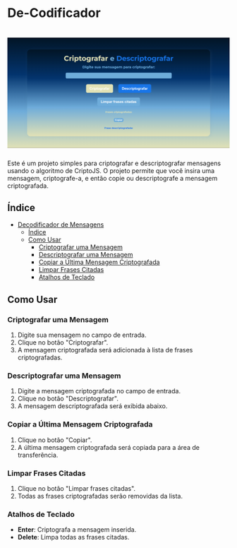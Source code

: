 # De-Codificador

<h1 align="center">
  <img alt="bannerDecodificador" title="bannerDecodificador" src="./assets/bannerDecodificador.png" />
</h1>

Este é um projeto simples para criptografar e descriptografar mensagens usando o algoritmo de CriptoJS. O projeto permite que você insira uma mensagem, criptografe-a, e então copie ou descriptografe a mensagem criptografada.

## Índice

- [Decodificador de Mensagens](#decodificador-de-mensagens)
  - [Índice](#índice)
  - [Como Usar](#como-usar)
    - [Criptografar uma Mensagem](#criptografar-uma-mensagem)
    - [Descriptografar uma Mensagem](#descriptografar-uma-mensagem)
    - [Copiar a Última Mensagem Criptografada](#copiar-a-última-mensagem-criptografada)
    - [Limpar Frases Citadas](#limpar-frases-citadas)
    - [Atalhos de Teclado](#atalhos-de-teclado)


## Como Usar

### Criptografar uma Mensagem

1. Digite sua mensagem no campo de entrada.
2. Clique no botão "Criptografar".
3. A mensagem criptografada será adicionada à lista de frases criptografadas.

### Descriptografar uma Mensagem

1. Digite a mensagem criptografada no campo de entrada.
2. Clique no botão "Descriptografar".
3. A mensagem descriptografada será exibida abaixo.

### Copiar a Última Mensagem Criptografada

1. Clique no botão "Copiar".
2. A última mensagem criptografada será copiada para a área de transferência.

### Limpar Frases Citadas

1. Clique no botão "Limpar frases citadas".
2. Todas as frases criptografadas serão removidas da lista.

### Atalhos de Teclado

- **Enter**: Criptografa a mensagem inserida.
- **Delete**: Limpa todas as frases citadas.


